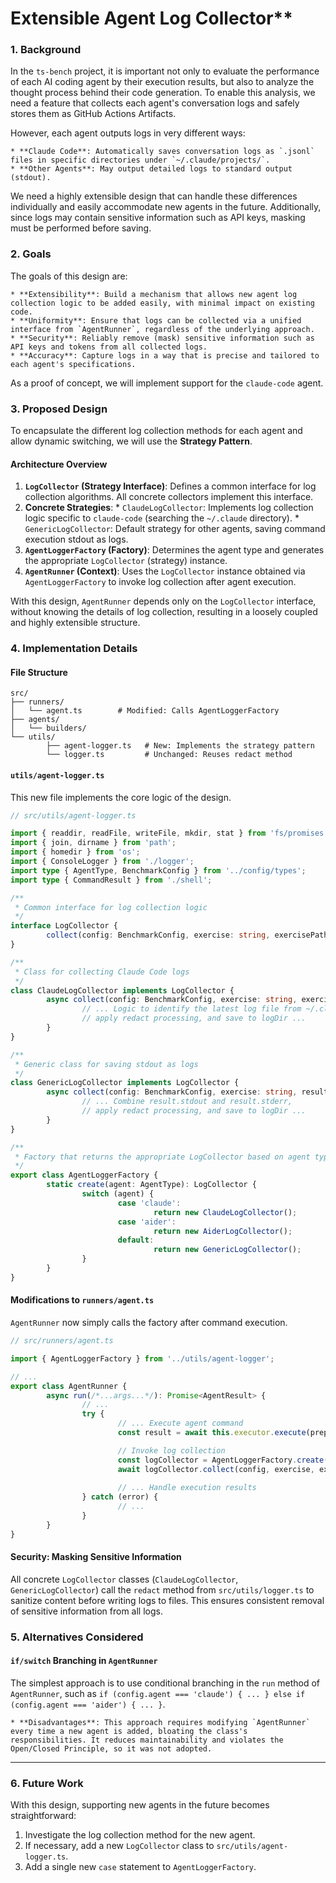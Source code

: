 # Extensible Agent Log Collector**

### **1. Background**

In the `ts-bench` project, it is important not only to evaluate the performance of each AI coding agent by their execution results, but also to analyze the thought process behind their code generation. To enable this analysis, we need a feature that collects each agent's conversation logs and safely stores them as GitHub Actions Artifacts.

However, each agent outputs logs in very different ways:

    * **Claude Code**: Automatically saves conversation logs as `.jsonl` files in specific directories under `~/.claude/projects/`.
    * **Other Agents**: May output detailed logs to standard output (stdout).

We need a highly extensible design that can handle these differences individually and easily accommodate new agents in the future. Additionally, since logs may contain sensitive information such as API keys, masking must be performed before saving.

### **2. Goals**

The goals of this design are:

    * **Extensibility**: Build a mechanism that allows new agent log collection logic to be added easily, with minimal impact on existing code.
    * **Uniformity**: Ensure that logs can be collected via a unified interface from `AgentRunner`, regardless of the underlying approach.
    * **Security**: Reliably remove (mask) sensitive information such as API keys and tokens from all collected logs.
    * **Accuracy**: Capture logs in a way that is precise and tailored to each agent's specifications.

As a proof of concept, we will implement support for the `claude-code` agent.

### **3. Proposed Design**

To encapsulate the different log collection methods for each agent and allow dynamic switching, we will use the **Strategy Pattern**.

#### **Architecture Overview**

1.  **`LogCollector` (Strategy Interface)**: Defines a common interface for log collection algorithms. All concrete collectors implement this interface.
2.  **Concrete Strategies**:
            * `ClaudeLogCollector`: Implements log collection logic specific to `claude-code` (searching the `~/.claude` directory).
            * `GenericLogCollector`: Default strategy for other agents, saving command execution stdout as logs.
3.  **`AgentLoggerFactory` (Factory)**: Determines the agent type and generates the appropriate `LogCollector` (strategy) instance.
4.  **`AgentRunner` (Context)**: Uses the `LogCollector` instance obtained via `AgentLoggerFactory` to invoke log collection after agent execution.

With this design, `AgentRunner` depends only on the `LogCollector` interface, without knowing the details of log collection, resulting in a loosely coupled and highly extensible structure.

### **4. Implementation Details**

#### **File Structure**

```
src/
├── runners/
│   └── agent.ts        # Modified: Calls AgentLoggerFactory
├── agents/
│   └── builders/
└── utils/
        ├── agent-logger.ts   # New: Implements the strategy pattern
        └── logger.ts         # Unchanged: Reuses redact method
```

#### **`utils/agent-logger.ts`**

This new file implements the core logic of the design.

```typescript
// src/utils/agent-logger.ts

import { readdir, readFile, writeFile, mkdir, stat } from 'fs/promises';
import { join, dirname } from 'path';
import { homedir } from 'os';
import { ConsoleLogger } from './logger';
import type { AgentType, BenchmarkConfig } from '../config/types';
import type { CommandResult } from './shell';

/**
 * Common interface for log collection logic
 */
interface LogCollector {
        collect(config: BenchmarkConfig, exercise: string, exercisePath: string, result: CommandResult): Promise<void>;
}

/**
 * Class for collecting Claude Code logs
 */
class ClaudeLogCollector implements LogCollector {
        async collect(config: BenchmarkConfig, exercise: string, exercisePath: string): Promise<void> {
                // ... Logic to identify the latest log file from ~/.claude/projects,
                // apply redact processing, and save to logDir ...
        }
}

/**
 * Generic class for saving stdout as logs
 */
class GenericLogCollector implements LogCollector {
        async collect(config: BenchmarkConfig, exercise: string, result: CommandResult): Promise<void> {
                // ... Combine result.stdout and result.stderr,
                // apply redact processing, and save to logDir ...
        }
}

/**
 * Factory that returns the appropriate LogCollector based on agent type
 */
export class AgentLoggerFactory {
        static create(agent: AgentType): LogCollector {
                switch (agent) {
                        case 'claude':
                                return new ClaudeLogCollector();
                        case 'aider':
                                return new AiderLogCollector();
                        default:
                                return new GenericLogCollector();
                }
        }
}
```

#### **Modifications to `runners/agent.ts`**

`AgentRunner` now simply calls the factory after command execution.

```typescript
// src/runners/agent.ts

import { AgentLoggerFactory } from '../utils/agent-logger';

// ...
export class AgentRunner {
        async run(/*...args...*/): Promise<AgentResult> {
                // ...
                try {
                        // ... Execute agent command
                        const result = await this.executor.execute(prepared.command, execOptions);

                        // Invoke log collection
                        const logCollector = AgentLoggerFactory.create(config.agent);
                        await logCollector.collect(config, exercise, exercisePath, result);
                        
                        // ... Handle execution results
                } catch (error) {
                        // ...
                }
        }
}
```

#### **Security: Masking Sensitive Information**

All concrete `LogCollector` classes (`ClaudeLogCollector`, `GenericLogCollector`) call the `redact` method from `src/utils/logger.ts` to sanitize content before writing logs to files. This ensures consistent removal of sensitive information from all logs.

### **5. Alternatives Considered**

#### **`if/switch` Branching in `AgentRunner`**

The simplest approach is to use conditional branching in the `run` method of `AgentRunner`, such as `if (config.agent === 'claude') { ... } else if (config.agent === 'aider') { ... }`.

    * **Disadvantages**: This approach requires modifying `AgentRunner` every time a new agent is added, bloating the class's responsibilities. It reduces maintainability and violates the Open/Closed Principle, so it was not adopted.

-----

### **6. Future Work**

With this design, supporting new agents in the future becomes straightforward:

1.  Investigate the log collection method for the new agent.
2.  If necessary, add a new `LogCollector` class to `src/utils/agent-logger.ts`.
3.  Add a single new `case` statement to `AgentLoggerFactory`.
